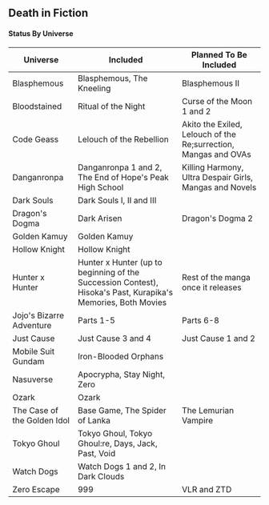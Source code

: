 ## Death in Fiction

#### Status By Universe

| Universe | Included | Planned To Be Included |
|---|---|---|
| Blasphemous | Blasphemous, The Kneeling | Blasphemous II |
| Bloodstained | Ritual of the Night | Curse of the Moon 1 and 2 |
| Code Geass | Lelouch of the Rebellion | Akito the Exiled, Lelouch of the Re;surrection, Mangas and OVAs |
| Danganronpa | Danganronpa 1 and 2, The End of Hope's Peak High School | Killing Harmony, Ultra Despair Girls, Mangas and Novels |
| Dark Souls | Dark Souls I, II and III |  |
| Dragon's Dogma | Dark Arisen | Dragon's Dogma 2 |
| Golden Kamuy | Golden Kamuy |  |
| Hollow Knight | Hollow Knight |  |
| Hunter x Hunter | Hunter x Hunter (up to beginning of the Succession Contest), Hisoka's Past, Kurapika's Memories, Both Movies | Rest of the manga once it releases |
| Jojo's Bizarre Adventure | Parts 1-5 | Parts 6-8 |
| Just Cause | Just Cause 3 and 4 | Just Cause 1 and 2 |
| Mobile Suit Gundam | Iron-Blooded Orphans |  |
| Nasuverse | Apocrypha, Stay Night, Zero |  |
| Ozark | Ozark |  |
| The Case of the Golden Idol | Base Game, The Spider of Lanka | The Lemurian Vampire |
| Tokyo Ghoul | Tokyo Ghoul, Tokyo Ghoul:re, Days, Jack, Past, Void |  |
| Watch Dogs | Watch Dogs 1 and 2, In Dark Clouds |  |
| Zero Escape | 999 | VLR and ZTD |